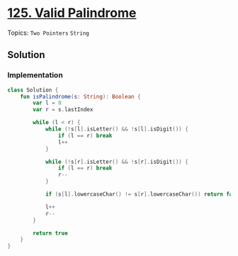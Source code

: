 # [125. Valid Palindrome](https://leetcode.com/problems/valid-palindrome/)

Topics: `Two Pointers` `String`

## Solution

### Implementation

```kotlin
class Solution {
    fun isPalindrome(s: String): Boolean {
        var l = 0
        var r = s.lastIndex

        while (l < r) {
            while (!s[l].isLetter() && !s[l].isDigit()) {
                if (l == r) break
                l++
            }

            while (!s[r].isLetter() && !s[r].isDigit()) {
                if (l == r) break
                r--
            }

            if (s[l].lowercaseChar() != s[r].lowercaseChar()) return false

            l++
            r--
        }

        return true
    }
}
```
